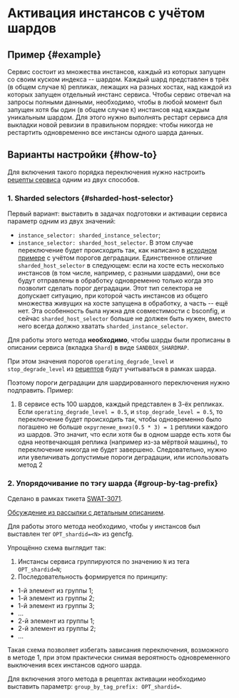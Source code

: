 # Активация инстансов с учётом шардов

##  Пример {#example}
Сервис состоит из множества инстансов, каждый из которых запущен со своим куском индекса -- шардом. Каждый шард представлен в трёх (в общем случае `N`) репликах, лежащих на разных хостах, над каждой из которых запущен отдельный инстанс сервиса. Чтобы сервис отвечал на запросы полными данными, необходимо, чтобы в любой момент был запущен хотя бы один (в общем случае `K`) инстансов над каждым уникальным шардом. Для этого нужно выполнять рестарт сервиса для выкладки новой ревизии в правильном порядке: чтобы никогда не рестартить одновременно все инстансы одного шарда данных.

##  Варианты настройки {#how-to}
Для включения такого порядка переключения нужно настроить [рецепты сервиса](../reference/defaultrecipies.md) одним из двух способов.

### 1. Sharded selectors {#sharded-host-selector}
Первый вариант: выставить в задачах подготовки и активации сервиса параметр одним из двух значений:

* `instance_selector: sharded_instance_selector`;
* `instance_selector: sharded_host_selector`.
В этом случае переключение будет происходить так, как написано в [исходном примере](#example) с учётом порогов деградации.
Единственное отличие `sharded_host_selector` в следующем: если на хосте есть несколько инстансов (в том числе, например, с разными шардами), они все будут отправлены в обработку одновременно только когда это позволит сделать порог деградации. Этот тип селектора не допускает ситуацию, при которой часть инстансов из общего множества живущих на хосте запущена в обработку, а часть -- ещё нет. Эта особенность была нужна для совместимости с bsconfig, и сейчас `sharded_host_selector` больше не должен быть нужен, вместо него всегда должно хватать `sharded_instance_selector`.

Для работы этого метода **необходимо**, чтобы шарды были прописаны в описании сервиса (вкладка `Shard`) в виде `SANDBOX_SHARDMAP`.

При этом значения порогов `operating_degrade_level` и `stop_degrade_level` из [рецептов](../reference/defaultrecipies.md) будут учитываться в рамках шарда.

Поэтому пороги деградации для шардированного переключения нужно подправить.
Пример:

1. В сервисе есть 100 шардов, каждый представлен в 3-ёх репликах. Если `operating_degrade_level = 0.5`, и `stop_degrade_level = 0.5`, то переключение будет происходить так, чтобы одновременно было погашено не больше `округление_вниз(0.5 * 3) = 1` реплики каждого из шардов. Это значит, что если хотя бы в одном шарде есть хотя бы одна неотвечающая реплика (например из-за мёртвой машины), то переключение никогда не будет завершено. Следовательно, нужно или увеличивать допустимые пороги деградации, или использовать метод 2

### 2. Упорядочивание по тэгу шарда {#group-by-tag-prefix}
Сделано в рамках тикета [SWAT-3071](https://st.yandex-team.ru/SWAT-3071).

[Обсуждение из рассылки с детальным описанием](https://ml.yandex-team.ru/thread/2370000003239323610/#message2370000003239323610).

Для работы этого метода необходимо, чтобы у инстансов был выставлен тег `OPT_shardid=<N>` из gencfg.

Упрощённо схема выглядит так:

1. Инстансы сервиса группируются по значению `N` из тега `OPT_shardid=N`;
1. Последовательность формируется по принципу:

* 1-й элемент из группы 1;
* 1-й элемент из группы 2;
* 1-й элемент из группы 3;
* ...
* 2-й элемент из группы 1;
* 2-й элемент из группы 2;
* ...

Такая схема позволяет избегать зависания переключения, возможного в методе 1, при этом практически снимая вероятность одновременного выключения всех инстансов одного шарда.

Для включения этого метода в рецептах активации необходимо выставить параметр: `group_by_tag_prefix: OPT_shardid=`.

